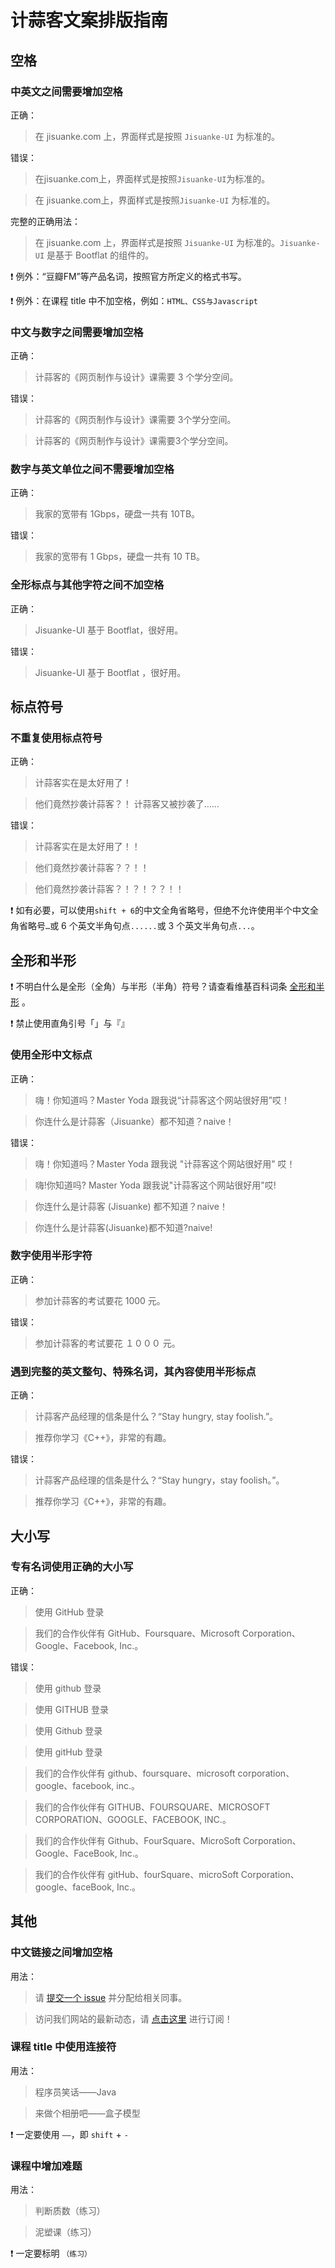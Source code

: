 # 计蒜客文案排版指南

## 空格

### 中英文之间需要增加空格

正确：

> 在 jisuanke.com 上，界面样式是按照 `Jisuanke-UI` 为标准的。

错误：

> 在jisuanke.com上，界面样式是按照`Jisuanke-UI`为标准的。

> 在 jisuanke.com上，界面样式是按照`Jisuanke-UI` 为标准的。

完整的正确用法：

> 在 jisuanke.com 上，界面样式是按照 `Jisuanke-UI` 为标准的。`Jisuanke-UI` 是基于 Bootflat 的组件的。

:exclamation: 例外：“豆瓣FM”等产品名词，按照官方所定义的格式书写。

:exclamation: 例外：在课程 title 中不加空格，例如：`HTML、CSS与Javascript`

### 中文与数字之间需要增加空格

正确：

> 计蒜客的《网页制作与设计》课需要 3 个学分空间。

错误：

> 计蒜客的《网页制作与设计》课需要 3个学分空间。

> 计蒜客的《网页制作与设计》课需要3个学分空间。

### 数字与英文单位之间不需要增加空格

正确：

> 我家的宽带有 1Gbps，硬盘一共有 10TB。

错误：

> 我家的宽带有 1 Gbps，硬盘一共有 10 TB。

### 全形标点与其他字符之间不加空格

正确：

> Jisuanke-UI 基于 Bootflat，很好用。

错误：

> Jisuanke-UI 基于 Bootflat ，很好用。

## 标点符号

### 不重复使用标点符号

正确：

> 计蒜客实在是太好用了！

> 他们竟然抄袭计蒜客？！
> 计蒜客又被抄袭了……

错误：

> 计蒜客实在是太好用了！！

> 他们竟然抄袭计蒜客？？！！

> 他们竟然抄袭计蒜客？！？！？？！！

:exclamation: 如有必要，可以使用`shift + 6`的中文全角省略号，但绝不允许使用半个中文全角省略号`…`或 6 个英文半角句点`......`或 3 个英文半角句点`...`。

## 全形和半形

:exclamation: 不明白什么是全形（全角）与半形（半角）符号？请查看维基百科词条 [全形和半形](http://zh.wikipedia.org/wiki/%E5%85%A8%E5%BD%A2%E5%92%8C%E5%8D%8A%E5%BD%A2) 。

:exclamation: 禁止使用直角引号「」与『』

### 使用全形中文标点

正确：

> 嗨！你知道吗？Master Yoda 跟我说“计蒜客这个网站很好用”哎！

> 你连什么是计蒜客（Jisuanke）都不知道？naive！

错误：

> 嗨！你知道吗？Master Yoda 跟我说 "计蒜客这个网站很好用" 哎！

> 嗨!你知道吗? Master Yoda 跟我说"计蒜客这个网站很好用"哎!

> 你连什么是计蒜客 (Jisuanke) 都不知道？naive！

> 你连什么是计蒜客(Jisuanke)都不知道?naive!

### 数字使用半形字符

正确：

> 参加计蒜客的考试要花 1000 元。

错误：

> 参加计蒜客的考试要花 １０００ 元。

### 遇到完整的英文整句、特殊名词，其內容使用半形标点

正确：

> 计蒜客产品经理的信条是什么？“Stay hungry, stay foolish.”。

> 推荐你学习《C++》，非常的有趣。

错误：

> 计蒜客产品经理的信条是什么？“Stay hungry，stay foolish。”。

> 推荐你学习《C++》，非常的有趣。

## 大小写

### 专有名词使用正确的大小写

正确：

> 使用 GitHub 登录

> 我们的合作伙伴有 GitHub、Foursquare、Microsoft Corporation、Google、Facebook, Inc.。

错误：

> 使用 github 登录

> 使用 GITHUB 登录

> 使用 Github 登录

> 使用 gitHub 登录

> 我们的合作伙伴有 github、foursquare、microsoft corporation、google、facebook, inc.。

> 我们的合作伙伴有 GITHUB、FOURSQUARE、MICROSOFT CORPORATION、GOOGLE、FACEBOOK, INC.。

> 我们的合作伙伴有 Github、FourSquare、MicroSoft Corporation、Google、FaceBook, Inc.。

> 我们的合作伙伴有 gitHub、fourSquare、microSoft Corporation、google、faceBook, Inc.。

## 其他

### 中文链接之间增加空格

用法：

> 请 [提交一个 issue](#) 并分配给相关同事。

> 访问我们网站的最新动态，请 [点击这里](#) 进行订阅！

### 课程 title 中使用连接符

用法：

> 程序员笑话——Java

> 来做个相册吧——盒子模型

:exclamation: 一定要使用 `——`，即 `shift` + `-`

### 课程中增加难题

用法：

> 判断质数（练习）

> 泥塑课（练习）

:exclamation: 一定要标明 `（练习）`

